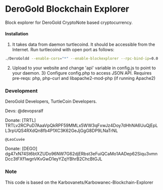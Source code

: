 
# DeroGold Blockchain Explorer
Block explorer for DeroGold CryptoNote based cryptocurrency.

#### Installation

1) It takes data from daemon turtlecoind. It should be accessible from the Internet. Run turtlecoind with open port as follows:
```bash
./DeroGoldd --enable-cors="*" --enable-blockexplorer --rpc-bind-ip=0.0.0.0 --rpc-bind-port=6969
```
2) Upload to your website and change 'api' variable in config.js to point to your daemon.
3} Configure config.php to access JSON API. Requires pre-reqs: php, php-curl and libapache2-mod-php (if running Apache2)


### Development

DeroGold Developers, TurtleCoin Developers. 


Devs:
    @devopsralf

Donate: [TRTL] TRTLv2RCPuD7AaaVpQkRPF59MMLx5WW3qFxwJz4Doy7dHhNA6UuQjEpLL3rpUQS4RXdQn8fb4P1XC3K62GeJjGgG8DP9LNaTrNL

    @LeoCuvée

Donate: [DEGO] dg47xN74St6btXZUDo96NW7G62djERbst3eFuiQCaMo1AADep62Siqu3vmnDcc3tFXf1wgnVKvGwD1eyYZqYBhrB2ChcBtGJL

### Note

This code is based on the Karbovanets/Karbowanec-Blockchain-Explorer
